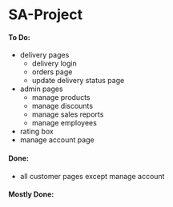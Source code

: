 # SA-Project
#### To Do:
- delivery pages
    - delivery login
    - orders page
    - update delivery status page
- admin pages
    - manage products
    - manage discounts
    - manage sales reports
    - manage employees
- rating box
- manage account page

#### Done:
- all customer pages except manage account

#### Mostly Done: